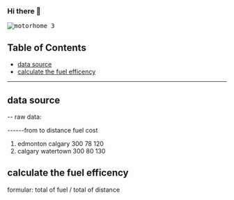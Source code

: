 ### Hi there 👋
<kbd>![motorhome 3](https://github.com/RobinLi2024/robinli2024/assets/170358474/8475902e-e754-4ce2-9a2e-d83f487b3d5c)</kbd>

<!--
**RobinLi2024/robinli2024** is a ✨ _special_ ✨ repository because its `README.md` (this file) appears on your GitHub profile.

Here are some ideas to get you started:

- 🔭 I’m currently working on ...
- 🌱 I’m currently learning ...
- 👯 I’m looking to collaborate on ...
- 🤔 I’m looking for help with ...
- 💬 Ask me about ...
- 📫 How to reach me: ...
- 😄 Pronouns: ...
- ⚡ Fun fact: ...
-->

## Table of Contents
- [data source](#data-source)
- [calculate the fuel efficency](#calculate-the-fuel-efficency)

***

## data source

-- raw data:
      
------from        to        distance    fuel     cost
1.  edmonton    calgary     300         78      120
2.  calgary     watertown   300         80      130

## calculate the fuel efficency

  formular:
    total of fuel / total of distance
  
